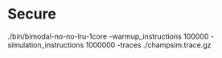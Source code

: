 # Secure
./bin/bimodal-no-no-lru-1core -warmup_instructions 100000 -simulation_instructions 1000000 -traces ./champsim.trace.gz
